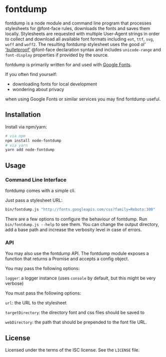 # fontdump

fontdump is a node module and command line program that processes stylesheets for @font-face rules,
downloads the fonts and saves them locally. Stylesheets are requested with multiple User-Agent
strings in order to collect and download all available font formats including `eot`, `ttf`, `svg`, `woff` and `woff2`.
The resulting fontdump stylesheet uses the good ol' ['bulletproof'](https://calendar.perfplanet.com/2016/no-font-face-bulletproof-syntax/) @font-face declaration syntax and includes `unicode-range` and `font-display` properties if provided by the source. 

fontdump is primarily written for and used with [Google Fonts](https://fonts.google.com/).

If you often find yourself:

 * downloading fonts for local development
 * wondering about privacy
 
when using Google Fonts or similar services you may find fontdump useful.

## Installation

Install via npm/yarn:

```sh
# via npm
npm install node-fontdump
# via yarn
yarn add node-fontdump
```

## Usage

### Command Line Interface

fontdump comes with a simple cli.

Just pass a stylesheet URL:

```sh
bin/fontdump.js "http://fonts.googleapis.com/css?family=Roboto:300"
```

There are a few options to configure the behaviour of fontdump. Run `bin/fontdump.js --help` to see them. You can change the output directory, add a base path and increase the verbosity level in case of errors.

### API

You may also use the fontdump API. The fontdump module exposes a function that returns a Promise and accepts a config object.

You may pass the following options:

`logger`: a logger instance (uses `console` by default, but this might be very verbose)

You must pass the following options:

`url`: the URL to the stylesheet

`targetDirectory`: the directory font and css files should be saved to

`webDirectory`: the path that should be prepended to the font file URL.



## License

Licensed under the terms of the ISC license. See the `LICENSE` file.
